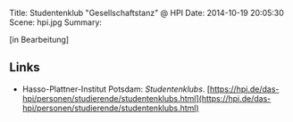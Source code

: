 Title: Studentenklub "Gesellschaftstanz" @ HPI
Date: 2014-10-19 20:05:30
Scene: hpi.jpg
Summary: 

[in Bearbeitung]

## Links
* Hasso-Plattner-Institut Potsdam: *Studentenklubs*. [https://hpi.de/das-hpi/personen/studierende/studentenklubs.html](https://hpi.de/das-hpi/personen/studierende/studentenklubs.html)